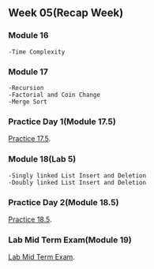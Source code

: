 ## Week 05(Recap Week)

### Module 16
```
-Time Complexity
```

### Module 17
```
-Recursion
-Factorial and Coin Change
-Merge Sort
```

### Practice Day 1(Module 17.5)
[Practice 17.5](https://docs.google.com/document/d/1U0xYXAg2xzZWH8YbK-_yhPyIiAtU2EUl_2mQxPpEBdk/edit).



### Module 18(Lab 5)
```
-Singly linked List Insert and Deletion
-Doubly linked List Insert and Deletion
```

### Practice Day 2(Module 18.5)
[Practice 18.5](https://docs.google.com/document/d/1Xl0xHE-yB2TbVPNaFTJR2L6osdK-fc6CxjyOFItk2ew/edit).


### Lab Mid Term Exam(Module 19)
[Lab Mid Term Exam](https://docs.google.com/document/d/1GSGCSDb2ImO2qPyGZTpexsBrsvAblDQUt4aT9sL1tMA/edit).